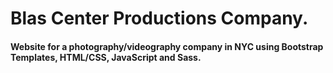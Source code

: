 # Blas Center Productions Company. 

#### Website for a photography/videography company in NYC using Bootstrap Templates, HTML/CSS, JavaScript and Sass. 
